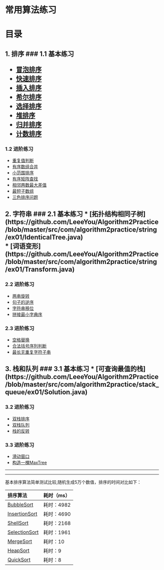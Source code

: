# 常用算法练习

<h1>目录
<h2>1. 排序
### 1.1 基本练习

* [冒泡排序](https://github.com/LeeeYou/Algorithm2Practice/blob/master/src/com/algorithm2practice/sorting/basic/BubbleSort.java)<br>
* [快速排序](https://github.com/LeeeYou/Algorithm2Practice/blob/master/src/com/algorithm2practice/sorting/basic/QuickSort.java)<br>
* [插入排序](https://github.com/LeeeYou/Algorithm2Practice/blob/master/src/com/algorithm2practice/sorting/basic/InsertionSort.java)<br>
* [希尔排序](https://github.com/LeeeYou/Algorithm2Practice/blob/master/src/com/algorithm2practice/sorting/basic/HeapSort.java)<br>
* [选择排序](https://github.com/LeeeYou/Algorithm2Practice/blob/master/src/com/algorithm2practice/sorting/basic/SelectionSort.java)<br>
* [堆排序](https://github.com/LeeeYou/Algorithm2Practice/blob/master/src/com/algorithm2practice/sorting/basic/HeapSort.java)<br>
* [归并排序](https://github.com/LeeeYou/Algorithm2Practice/blob/master/src/com/algorithm2practice/sorting/basic/MergeSort.java)<br>
* [计数排序](https://github.com/LeeeYou/Algorithm2Practice/blob/master/src/com/algorithm2practice/sorting/basic/CountSort.java)<br>

### 1.2 进阶练习

* [重复值判断](https://github.com/LeeeYou/Algorithm2Practice/blob/master/src/com/algorithm2practice/sorting/sorting3/Checker.java)<br>
* [有序数组合并](https://github.com/LeeeYou/Algorithm2Practice/blob/master/src/com/algorithm2practice/sorting/sorting3/Merge.java)<br>
* [小范围排序](https://github.com/LeeeYou/Algorithm2Practice/blob/master/src/com/algorithm2practice/sorting/sorting3/ScaleSort.java)<br>
* [有序矩阵查找](https://github.com/LeeeYou/Algorithm2Practice/blob/master/src/com/algorithm2practice/sorting/sorting4/Finder.java)<br>
* [相邻两数最大差值](https://github.com/LeeeYou/Algorithm2Practice/blob/master/src/com/algorithm2practice/sorting/sorting4/Gap.java)<br>
* [最短子数组](https://github.com/LeeeYou/Algorithm2Practice/blob/master/src/com/algorithm2practice/sorting/sorting4/Subsequence.java)<br>
* [三色排序问题](https://github.com/LeeeYou/Algorithm2Practice/blob/master/src/com/algorithm2practice/sorting/sorting4/ThreeColor.java)<br>

<h2>2. 字符串
### 2.1 基本练习
* [拓扑结构相同子树](https://github.com/LeeeYou/Algorithm2Practice/blob/master/src/com/algorithm2practice/string/ex01/IdenticalTree.java)<br>
* [词语变形](https://github.com/LeeeYou/Algorithm2Practice/blob/master/src/com/algorithm2practice/string/ex01/Transform.java)<br>

### 2.2 进阶练习
* [两串旋转](https://github.com/LeeeYou/Algorithm2Practice/blob/master/src/com/algorithm2practice/string/ex02/Rotation.java)<br>
* [句子的逆序](https://github.com/LeeeYou/Algorithm2Practice/blob/master/src/com/algorithm2practice/string/ex02/Reverse.java)<br>
* [字符串移位](https://github.com/LeeeYou/Algorithm2Practice/blob/master/src/com/algorithm2practice/string/ex02/Translation.java)
* [拼接最小字典序](https://github.com/LeeeYou/Algorithm2Practice/blob/master/src/com/algorithm2practice/string/ex02/Prior.java)

### 2.3 进阶练习
* [空格替换](https://github.com/LeeeYou/Algorithm2Practice/blob/master/src/com/algorithm2practice/string/ex03/Replacement.java)<br>
* [合法括号序列判断](https://github.com/LeeeYou/Algorithm2Practice/blob/master/src/com/algorithm2practice/string/ex03/Parenthesis.java)<br>
* [最长无重复字符子串](https://github.com/LeeeYou/Algorithm2Practice/blob/master/src/com/algorithm2practice/string/ex03/DistinctSubstring.java)

<h2>3. 栈和队列
### 3.1 基本练习
* [可查询最值的栈](https://github.com/LeeeYou/Algorithm2Practice/blob/master/src/com/algorithm2practice/stack_queue/ex01/Solution.java)<br>

### 3.2 进阶练习
* [双栈排序](https://github.com/LeeeYou/Algorithm2Practice/blob/master/src/com/algorithm2practice/stack_queue/ex02/TwoStacks.java)<br>
* [双栈队列](https://github.com/LeeeYou/Algorithm2Practice/blob/master/src/com/algorithm2practice/stack_queue/ex02/TwoStack.java)<br>
* [栈的反转](https://github.com/LeeeYou/Algorithm2Practice/blob/master/src/com/algorithm2practice/stack_queue/ex02/StackReverse.java)

### 3.3 进阶练习
* [滑动窗口](https://github.com/LeeeYou/Algorithm2Practice/blob/master/src/com/algorithm2practice/stack_queue/ex03/SlideWindow.java)<br>
* [构造一棵MaxTree](https://github.com/LeeeYou/Algorithm2Practice/blob/master/src/com/algorithm2practice/stack_queue/ex03/MaxTree.java)<br>

---

---

基本排序算法简单测试比较,随机生成5万个数值，排序的时间对比如下：

|排序算法|耗时（ms）|
|:---|:---|
|[BubbleSort](https://github.com/LeeeYou/Algorithm2Practice/blob/master/src/com/algorithm2practice/sorting/basic/comparator_speed/BubbleSort.java) | 耗时：4982|
|[InsertionSort](https://github.com/LeeeYou/Algorithm2Practice/blob/master/src/com/algorithm2practice/sorting/basic/comparator_speed/InsertionSort.java)|耗时：4690 |
|[ShellSort](https://github.com/LeeeYou/Algorithm2Practice/blob/master/src/com/algorithm2practice/sorting/basic/comparator_speed/ShellSort.java)|耗时：2168 |
|[SelectionSort](https://github.com/LeeeYou/Algorithm2Practice/blob/master/src/com/algorithm2practice/sorting/basic/comparator_speed/SelectionSort.java)|耗时：1961 |
|[MergeSort](https://github.com/LeeeYou/Algorithm2Practice/blob/master/src/com/algorithm2practice/sorting/basic/comparator_speed/MergeSort.java)| 耗时：10|
|[HeapSort](https://github.com/LeeeYou/Algorithm2Practice/blob/master/src/com/algorithm2practice/sorting/basic/comparator_speed/HeapSort.java)| 耗时：9|
|[QuickSort](https://github.com/LeeeYou/Algorithm2Practice/blob/master/src/com/algorithm2practice/sorting/basic/comparator_speed/QuickSort.java)| 耗时：8|
